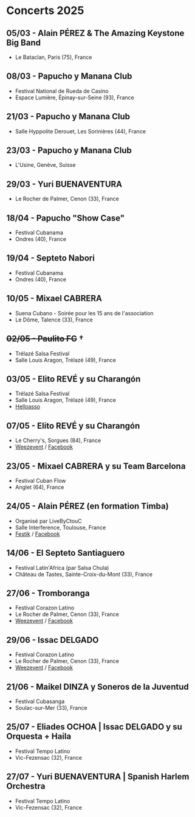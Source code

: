 # Concerts 2025

## 05/03 - Alain PÉREZ & The Amazing Keystone Big Band
* Le Bataclan, Paris (75), France

## 08/03 - Papucho y Manana Club
* Festival National de Rueda de Casino
* Espace Lumière, Épinay-sur-Seine (93), France

## 21/03 - Papucho y Manana Club
* Salle Hyppolite Derouet, Les Sorinières (44), France

## 23/03 - Papucho y Manana Club
* L'Usine, Genève, Suisse

## 29/03 - Yuri BUENAVENTURA
* Le Rocher de Palmer, Cenon (33), France

## 18/04 - Papucho "Show Case"
* Festival Cubanama
* Ondres (40), France

## 19/04 - Septeto Nabori
* Festival Cubanama
* Ondres (40), France

## 10/05 - Mixael CABRERA
* Suena Cubano - Soirée pour les 15 ans de l'association
* Le Dôme, Talence (33), France

## ~~02/05 - Paulito FG~~ †
* Trélazé Salsa Festival
* Salle Louis Aragon, Trélazé (49), France

## 03/05 - Elito REVÉ y su Charangón
* Trélazé Salsa Festival
* Salle Louis Aragon, Trélazé (49), France
* [Helloasso](https://www.helloasso.com/associations/pole-latino-s-49/evenements/trelaze-salsa-festival-10eme-edition-2025)

## 07/05 - Elito REVÉ y su Charangón
* Le Cherry's, Sorgues (84), France
* [Weezevent](https://my.weezevent.com/concert-elito-reve-y-su-charangon) / [Facebook](https://fb.me/e/2X3dS2fjz)

## 23/05 - Mixael CABRERA y su Team Barcelona
* Festival Cuban Flow
* Anglet (64), France

## 24/05 - Alain PÉREZ (en formation Timba)
* Organisé par LiveByCtouC
* Salle Interference, Toulouse, France
* [Festik](https://billetterie.festik.net/livebyctouc/product/alain-perez-et-la-orquesta) / [Facebook](https://fb.me/e/i7VoDLZLh)

## 14/06 - El Septeto Santiaguero
* Festival Latin'Africa (par Salsa Chula)
* Château de Tastes, Sainte-Croix-du-Mont (33), France

## 27/06 - Tromboranga
* Festival Corazon Latino
* Le Rocher de Palmer, Cenon (33), France
* [Weezevent](https://my.weezevent.com/festival-corazon-latino-bordeaux-2025) / [Facebook](https://fb.me/e/5gri1FyvT)

## 29/06 - Issac DELGADO
* Festival Corazon Latino
* Le Rocher de Palmer, Cenon (33), France
* [Weezevent](https://my.weezevent.com/festival-corazon-latino-bordeaux-2025) / [Facebook](https://fb.me/e/5gri1FyvT)

## 21/06 - Maikel DINZA y Soneros de la Juventud
* Festival Cubasanga
* Soulac-sur-Mer (33), France

## 25/07 - Eliades OCHOA | Issac DELGADO y su Orquesta + Haila
* Festival Tempo Latino
* Vic-Fezensac (32), France

## 27/07 - Yuri BUENAVENTURA | Spanish Harlem Orchestra
* Festival Tempo Latino
* Vic-Fezensac (32), France
